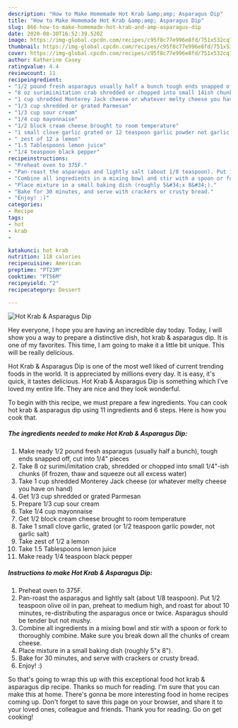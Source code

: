 ```yaml
---
description: "How to Make Homemade Hot Krab &amp;amp; Asparagus Dip"
title: "How to Make Homemade Hot Krab &amp;amp; Asparagus Dip"
slug: 866-how-to-make-homemade-hot-krab-and-amp-asparagus-dip
date: 2020-08-30T16:52:39.520Z
image: https://img-global.cpcdn.com/recipes/c95f8c77e996e8fd/751x532cq70/hot-krab-asparagus-dip-recipe-main-photo.jpg
thumbnail: https://img-global.cpcdn.com/recipes/c95f8c77e996e8fd/751x532cq70/hot-krab-asparagus-dip-recipe-main-photo.jpg
cover: https://img-global.cpcdn.com/recipes/c95f8c77e996e8fd/751x532cq70/hot-krab-asparagus-dip-recipe-main-photo.jpg
author: Katherine Casey
ratingvalue: 4.4
reviewcount: 11
recipeingredient:
- "1/2 pound fresh asparagus usually half a bunch tough ends snapped off cut into 14 pieces"
- "8 oz surimiimitation crab shredded or chopped into small 14ish chunks if frozen thaw and squeeze out all excess water"
- "1 cup shredded Monterey Jack cheese or whatever melty cheese you have on hand"
- "1/3 cup shredded or grated Parmesan"
- "1/3 cup sour cream"
- "1/4 cup mayonnaise"
- "1/2 block cream cheese brought to room temperature"
- "1 small clove garlic grated or 12 teaspoon garlic powder not garlic salt"
- " zest of 12 a lemon"
- "1.5 Tablespoons lemon juice"
- "1/4 teaspoon black pepper"
recipeinstructions:
- "Preheat oven to 375F."
- "Pan-roast the asparagus and lightly salt (about 1/8 teaspoon). Put 1/2 teaspoon olive oil in pan, preheat to medium high, and roast for about 10 minutes, re-distributing the asparagus once or twice. Asparagus should be tender but not mushy."
- "Combine all ingredients in a mixing bowl and stir with a spoon or fork to thoroughly combine. Make sure you break down all the chunks of cream cheese."
- "Place mixture in a small baking dish (roughly 5&#34;x 8&#34;)."
- "Bake for 30 minutes, and serve with crackers or crusty bread."
- "Enjoy! :)"
categories:
- Recipe
tags:
- hot
- krab
- 

katakunci: hot krab  
nutrition: 118 calories
recipecuisine: American
preptime: "PT23M"
cooktime: "PT56M"
recipeyield: "2"
recipecategory: Dessert

---
```



![Hot Krab &amp; Asparagus Dip](https://img-global.cpcdn.com/recipes/c95f8c77e996e8fd/751x532cq70/hot-krab-asparagus-dip-recipe-main-photo.jpg)

Hey everyone, I hope you are having an incredible day today. Today, I will show you a way to prepare a distinctive dish, hot krab &amp; asparagus dip. It is one of my favorites. This time, I am going to make it a little bit unique. This will be really delicious.



Hot Krab &amp; Asparagus Dip is one of the most well liked of current trending foods in the world. It is appreciated by millions every day. It is easy, it's quick, it tastes delicious. Hot Krab &amp; Asparagus Dip is something which I've loved my entire life. They are nice and they look wonderful.


To begin with this recipe, we must prepare a few ingredients. You can cook hot krab &amp; asparagus dip using 11 ingredients and 6 steps. Here is how you cook that.

<!--inarticleads1-->

##### The ingredients needed to make Hot Krab &amp; Asparagus Dip:

1. Make ready 1/2 pound fresh asparagus (usually half a bunch), tough ends snapped off, cut into 1/4&#34; pieces
1. Take 8 oz surimi/imitation crab, shredded or chopped into small 1/4&#34;-ish chunks (if frozen, thaw and squeeze out all excess water)
1. Take 1 cup shredded Monterey Jack cheese (or whatever melty cheese you have on hand)
1. Get 1/3 cup shredded or grated Parmesan
1. Prepare 1/3 cup sour cream
1. Take 1/4 cup mayonnaise
1. Get 1/2 block cream cheese brought to room temperature
1. Take 1 small clove garlic, grated (or 1/2 teaspoon garlic powder, not garlic salt)
1. Take  zest of 1/2 a lemon
1. Take 1.5 Tablespoons lemon juice
1. Make ready 1/4 teaspoon black pepper




<!--inarticleads2-->

##### Instructions to make Hot Krab &amp; Asparagus Dip:

1. Preheat oven to 375F.
1. Pan-roast the asparagus and lightly salt (about 1/8 teaspoon). Put 1/2 teaspoon olive oil in pan, preheat to medium high, and roast for about 10 minutes, re-distributing the asparagus once or twice. Asparagus should be tender but not mushy.
1. Combine all ingredients in a mixing bowl and stir with a spoon or fork to thoroughly combine. Make sure you break down all the chunks of cream cheese.
1. Place mixture in a small baking dish (roughly 5&#34;x 8&#34;).
1. Bake for 30 minutes, and serve with crackers or crusty bread.
1. Enjoy! :)




So that's going to wrap this up with this exceptional food hot krab &amp; asparagus dip recipe. Thanks so much for reading. I'm sure that you can make this at home. There's gonna be more interesting food in home recipes coming up. Don't forget to save this page on your browser, and share it to your loved ones, colleague and friends. Thank you for reading. Go on get cooking!
